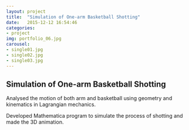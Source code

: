 ```yaml
---
layout: project
title:  "Simulation of One-arm Basketball Shotting"
date:   2015-12-12 16:54:46
categories:
- project
img: portfolio_06.jpg
carousel:
- single01.jpg
- single02.jpg
- single03.jpg
---
```

Simulation of One-arm Basketball Shotting
-----------------
Analysed the motion of both arm and basketball using geometry and kinematics in Lagrangian mechanics.

Developed Mathematica program to simulate the process of shotting and made the 3D animation.
